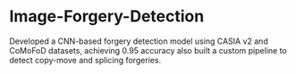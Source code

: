 # Image-Forgery-Detection
Developed a CNN-based forgery detection model using CASIA v2 and CoMoFoD datasets, achieving 0.95 accuracy also built a custom pipeline to detect copy-move and splicing forgeries.
